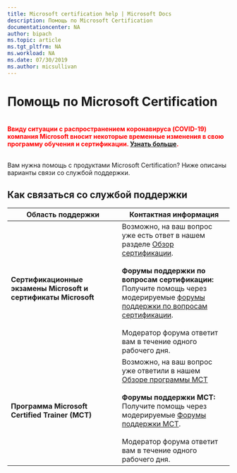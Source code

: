 ```yaml
---
title: Microsoft certification help | Microsoft Docs
description: Помощь по Microsoft Certification
documentationcenter: NA
author: bipach
ms.topic: article
ms.tgt_pltfrm: NA
ms.workload: NA
ms.date: 07/30/2019
ms.author: micsullivan
---
```

# Помощь по Microsoft Certification

<div style='color&#58; red;'><strong><font color="red"><br/>Ввиду ситуации с распространением коронавируса (COVID-19) компания Microsoft вносит некоторые временные изменения в свою программу обучения и сертификации. <a href='/learn/certifications/posts/an-important-update-on-microsoft-training-and-certification'>Узнать больше</a>.</font></strong><br/><br/></div>

Вам нужна помощь с продуктами Microsoft Certification? Ниже описаны варианты связи со службой поддержки.

## Как связаться со службой поддержки

| Область поддержки | Контактная информация |
| ------------- | --- |
| **Сертификационные экзамены Microsoft и сертификаты Microsoft** | Возможно, на ваш вопрос уже есть ответ в нашем разделе [Обзор сертификации](/learn/certifications/). <br/><br/> **Форумы поддержки по вопросам сертификации:** <br/>Получите помощь через модерируемые [форумы поддержки по вопросам сертификации](https://aka.ms/MCPForum).<br/><br/> Модератор форума ответит вам в течение одного рабочего дня. |
| **Программа Microsoft Certified Trainer (MCT)** | Возможно, на ваш вопрос уже ответили в нашем [Обзоре программы MCT](/learn/certifications/mct-certification)<br/><br/> **Форумы поддержки MCT:** <br/> Получите помощь через модерируемые [Форумы поддержки MCT](https://aka.ms/MCTForum).<br/><br/> Модератор форума ответит вам в течение одного рабочего дня. |